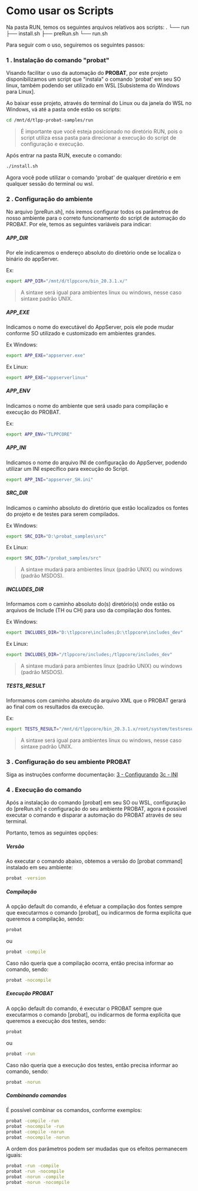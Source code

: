 # Como usar os Scripts

Na pasta RUN, temos os seguintes arquivos relativos aos scripts:
.
└── run
    ├── install.sh
    ├── preRun.sh
    └── run.sh

Para seguir com o uso, seguiremos os seguintes passos:

### 1 . Instalação do comando "probat"

Visando facilitar o uso da automação do **PROBAT**, por este projeto disponibilizamos um script que "instala" o comando 'probat' em seu SO linux, também podendo ser utilizado em WSL [Subsistema do Windows para Linux].

Ao baixar esse projeto, através do terminal do Linux ou da janela do WSL no Windows, vá até a pasta onde estão os scripts:

```sh
cd /mnt/d/tlpp-probat-samples/run
```

> É importante que você esteja posicionado no diretório RUN, pois o script utiliza essa pasta para direcionar a execução do script de configuração e execução.

Após entrar na pasta RUN, execute o comando:

```sh
./install.sh
```

Agora você pode utilizar o comando 'probat' de qualquer diretório e em qualquer sessão do terminal ou wsl.

### 2 . Configuração do ambiente

No arquivo [preRun.sh], nós iremos configurar todos os parâmetros de nosso ambiente para o correto funcionamento do script de automação do PROBAT.
Por ele, temos as seguintes variáveis para indicar:

##### APP_DIR

Por ele indicaremos o endereço absoluto do diretório onde se localiza o binário do appServer.

Ex:
```sh
export APP_DIR="/mnt/d/tlppcore/bin_20.3.1.x/"
```

> A sintaxe será igual para ambientes linux ou windows, nesse caso sintaxe padrão UNIX.

##### APP_EXE

Indicamos o nome do executável do AppServer, pois ele pode mudar conforme SO utilizado e customizado em ambientes grandes.

Ex Windows:
```sh
export APP_EXE="appserver.exe"
```

Ex Linux:
```sh
export APP_EXE="appserverlinux"
```

##### APP_ENV

Indicamos o nome do ambiente que será usado para compilação e execução do PROBAT.

Ex:
```sh
export APP_ENV="TLPPCORE"
```

##### APP_INI

Indicamos o nome do arquivo INI de configuração do AppServer, podendo utilizar um INI específico para execução do Script.

```sh
export APP_INI="appserver_SH.ini"
```

##### SRC_DIR

Indicamos o caminho absoluto do diretório que estão localizados os fontes do projeto e de testes para serem compilados.

Ex Windows:
```sh
export SRC_DIR="D:\probat_samples\src"
```

Ex Linux:
```sh
export SRC_DIR="/probat_samples/src"
```

> A sintaxe mudará para ambientes linux (padrão UNIX) ou windows (padrão MSDOS).

##### INCLUDES_DIR

Informamos com o caminho absoluto do(s) diretório(s) onde estão os arquivos de Include (TH ou CH) para uso da compilação dos fontes.

Ex Windows:
```sh
export INCLUDES_DIR="D:\tlppcore\includes;D:\tlppcore\includes_dev"
```

Ex Linux:
```sh
export INCLUDES_DIR="/tlppcore/includes;/tlppcore/includes_dev"
```

> A sintaxe mudará para ambientes linux (padrão UNIX) ou windows (padrão MSDOS).

##### TESTS_RESULT

Informamos com caminho absoluto do arquivo XML que o PROBAT gerará ao final com os resultados da execução.

Ex:
```sh
export TESTS_RESULT="/mnt/d/tlppcore/bin_20.3.1.x/root/system/testsresults.xml"
```

> A sintaxe será igual para ambientes linux ou windows, nesse caso sintaxe padrão UNIX.

### 3 . Configuração do seu ambiente PROBAT

Siga as instruções conforme documentação:
[3 - Configurando](https://tdn.totvs.com/display/tec/3+-+Configurando)
[3c - INI](https://tdn.totvs.com/display/tec/c+-+INI)

### 4 . Execução do comando

Após a instalação do comando [probat] em seu SO ou WSL, configuração do [preRun.sh] e configuração do seu ambiente PROBAT, agora é possível executar o comando e disparar a automação do PROBAT através de seu terminal.

Portanto, temos as seguintes opções:

##### Versão

Ao executar o comando abaixo, obtemos a versão do [probat command] instalado em seu ambiente:

```sh
probat -version
```

##### Compilação

A opção default do comando, é efetuar a compilação dos fontes sempre que executarmos o comando [probat], ou indicarmos de forma explícita que queremos a compilação, sendo:

```sh
probat
```
ou
```sh
probat -compile
```

Caso não queria que a compilação ocorra, então precisa informar ao comando, sendo:

```sh
probat -nocompile
```

##### Execução PROBAT

A opção default do comando, é executar o PROBAT sempre que executarmos o comando [probat], ou indicarmos de forma explícita que queremos a execução dos testes, sendo:

```sh
probat
```
ou
```sh
probat -run
```

Caso não queria que a execução dos testes, então precisa informar ao comando, sendo:

```sh
probat -norun
```

##### Combinando comandos

É possível combinar os comandos, conforme exemplos:

```sh
probat -compile -run
probat -nocompile -run
probat -compile -norun
probat -nocompile -norun
```

A ordem dos parâmetros podem ser mudadas que os efeitos permanecem iguais:

```sh
probat -run -compile
probat -run -nocompile
probat -norun -compile
probat -norun -nocompile
```
